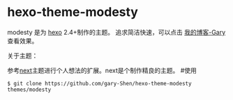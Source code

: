 hexo-theme-modesty
================

modesty 是为 [hexo](https://github.com/tommy351/hexo) 2.4+制作的主题。
追求简洁快速，可以点击 [我的博客-Gary](http://www.garyfed.com/) 查看效果。           

关于主题：

参考[next](https://github.com/iissnan/hexo-theme-next)主题进行个人想法的扩展。next是个制作精良的主题。
#使用

```shell
$ git clone https://github.com/gary-Shen/hexo-theme-modesty themes/modesty
```
